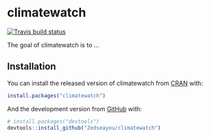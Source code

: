 
<!-- README.md is generated from README.Rmd. Please edit that file -->

# climatewatch

<!-- badges: start -->

[![Travis build
status](https://travis-ci.org/Zedseayou/climatewatch.svg?branch=master)](https://travis-ci.org/Zedseayou/climatewatch)
<!-- badges: end -->

The goal of climatewatch is to …

## Installation

You can install the released version of climatewatch from
[CRAN](https://CRAN.R-project.org) with:

``` r
install.packages("climatewatch")
```

And the development version from [GitHub](https://github.com/) with:

``` r
# install.packages("devtools")
devtools::install_github("Zedseayou/climatewatch")
```
